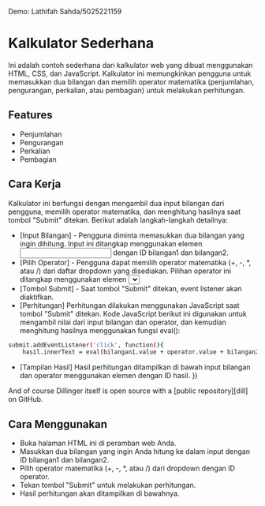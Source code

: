 Demo: Lathifah Sahda/5025221159
# Kalkulator Sederhana

Ini adalah contoh sederhana dari kalkulator web yang dibuat menggunakan HTML, CSS, dan JavaScript. Kalkulator ini memungkinkan pengguna untuk memasukkan dua bilangan dan memilih operator matematika (penjumlahan, pengurangan, perkalian, atau pembagian) untuk melakukan perhitungan.

## Features

- Penjumlahan
- Pengurangan
- Perkalian
- Pembagian

## Cara Kerja
Kalkulator ini berfungsi dengan mengambil dua input bilangan dari pengguna, memilih operator matematika, dan menghitung hasilnya saat tombol "Submit" ditekan. Berikut adalah langkah-langkah detailnya:

- [Input Bilangan] - Pengguna diminta memasukkan dua bilangan yang ingin dihitung. Input ini ditangkap menggunakan elemen <input type=“number”> dengan ID bilangan1 dan bilangan2.
- [Pilih Operator] - Pengguna dapat memilih operator matematika (+, -, *, atau /) dari daftar dropdown yang disediakan. Pilihan operator ini ditangkap menggunakan elemen <select> dengan ID operator.
- [Tombol Submit] - Saat tombol "Submit" ditekan, event listener akan diaktifkan.
- [Perhitungan] Perhitungan dilakukan menggunakan JavaScript saat tombol "Submit" ditekan. Kode JavaScript berikut ini digunakan untuk mengambil nilai dari input bilangan dan operator, dan kemudian menghitung hasilnya menggunakan fungsi eval():

```sh
submit.addEventListener('click', function(){
    hasil.innerText = eval(bilangan1.value + operator.value + bilangan2.value)
```
- [Tampilan Hasil] Hasil perhitungan ditampilkan di bawah input bilangan dan operator menggunakan elemen <span> dengan ID hasil.
})

And of course Dillinger itself is open source with a [public repository][dill]
 on GitHub.

## Cara Menggunakan
- Buka halaman HTML ini di peramban web Anda.
- Masukkan dua bilangan yang ingin Anda hitung ke dalam input dengan ID bilangan1 dan bilangan2.
- Pilih operator matematika (+, -, *, atau /) dari dropdown dengan ID operator.
- Tekan tombol "Submit" untuk melakukan perhitungan.
- Hasil perhitungan akan ditampilkan di bawahnya.


